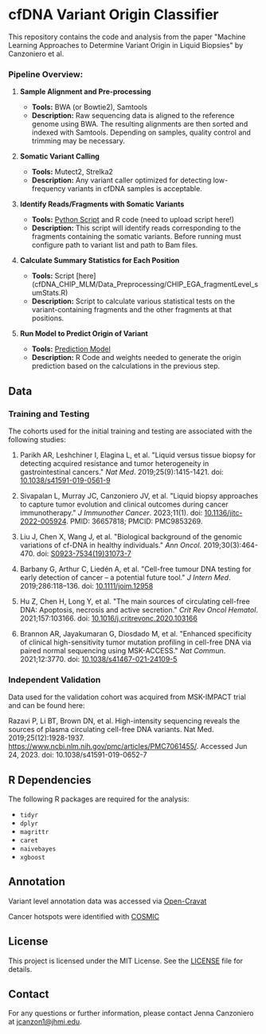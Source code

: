 # cfDNA Variant Origin Classifier

This repository contains the code and analysis from the paper "Machine Learning Approaches to Determine Variant Origin in Liquid Biopsies" by Canzoniero et al.

### Pipeline Overview:
1. **Sample Alignment and Pre-processing**
   - **Tools:** BWA (or Bowtie2), Samtools
   - **Description:** Raw sequencing data is aligned to the reference genome using BWA. The resulting alignments are then sorted and indexed with Samtools. Depending on samples, quality control and trimming may be necessary. 

2. **Somatic Variant Calling**
   - **Tools:** Mutect2, Strelka2
   - **Description:** Any variant caller optimized for detecting low-frequency variants in cfDNA samples is acceptable. 
3. **Identify Reads/Fragments with Somatic Variants**
   - **Tools:** [Python Script](cfDNA_CHIP_MLM/Data_Preprocessing/Validation_Extract_Fragments.py) and R code (need to upload script here!)
   - **Description:** This script will identify reads corresponding to the fragments containing the somatic variants. Before running must configure path to variant list and path to Bam files. 

4. **Calculate Summary Statistics for Each Position**
   - **Tools:** Script [here] (cfDNA_CHIP_MLM/Data_Preprocessing/CHIP_EGA_fragmentLevel_sumStats.R) 
   - **Description:** Script to calculate various statistical tests on the variant-containing fragments and the other fragments at that positions.  

5. **Run Model to Predict Origin of Variant**
   - **Tools:** [Prediction Model](cfDNA_CHIP_MLM/Model/)
   - **Description:** R Code and weights needed to generate the origin prediction based on the calculations in the previous step. 

## Data

### Training and Testing 
The cohorts used for the initial training and testing are associated with the following studies:

1. Parikh AR, Leshchiner I, Elagina L, et al. "Liquid versus tissue biopsy for detecting acquired resistance and tumor heterogeneity in gastrointestinal cancers." *Nat Med*. 2019;25(9):1415-1421. doi: [10.1038/s41591-019-0561-9](https://doi.org/10.1038/s41591-019-0561-9)
   
2. Sivapalan L, Murray JC, Canzoniero JV, et al. "Liquid biopsy approaches to capture tumor evolution and clinical outcomes during cancer immunotherapy." *J Immunother Cancer*. 2023;11(1). doi: [10.1136/jitc-2022-005924](https://doi.org/10.1136/jitc-2022-005924). PMID: 36657818; PMCID: PMC9853269.
   
3. Liu J, Chen X, Wang J, et al. "Biological background of the genomic variations of cf-DNA in healthy individuals." *Ann Oncol*. 2019;30(3):464-470. doi: [S0923-7534(19)31073-7](https://doi.org/10.1093/annonc/mdz041)
   
4. Barbany G, Arthur C, Liedén A, et al. "Cell-free tumour DNA testing for early detection of cancer – a potential future tool." *J Intern Med*. 2019;286:118–136. doi: [10.1111/joim.12958](https://doi.org/10.1111/joim.12958)
   
5. Hu Z, Chen H, Long Y, et al. "The main sources of circulating cell-free DNA: Apoptosis, necrosis and active secretion." *Crit Rev Oncol Hematol*. 2021;157:103166. doi: [10.1016/j.critrevonc.2020.103166](https://doi.org/10.1016/j.critrevonc.2020.103166)
   
6. Brannon AR, Jayakumaran G, Diosdado M, et al. "Enhanced specificity of clinical high-sensitivity tumor mutation profiling in cell-free DNA via paired normal sequencing using MSK-ACCESS." *Nat Commun*. 2021;12:3770. doi: [10.1038/s41467-021-24109-5](https://doi.org/10.1038/s41467-021-24109-5)

### Independent Validation 
Data used for the validation cohort was acquired from MSK-IMPACT trial and can be found here: 

Razavi P, Li BT, Brown DN, et al. High-intensity sequencing reveals the sources of plasma circulating cell-free DNA variants. Nat Med. 2019;25(12):1928-1937. https://www.ncbi.nlm.nih.gov/pmc/articles/PMC7061455/. Accessed Jun 24, 2023. doi: 10.1038/s41591-019-0652-7


## R Dependencies
The following R packages are required for the analysis:

- `tidyr`
- `dplyr`
- `magrittr`
- `caret`
- `naivebayes`
- `xgboost`


## Annotation 

Variant level annotation data was accessed via [Open-Cravat](https://github.com/KarchinLab/open-cravat)

Cancer hotspots were identified with [COSMIC](https://cancer.sanger.ac.uk/cosmic)


## License
This project is licensed under the MIT License. See the [LICENSE](LICENSE) file for details.

## Contact
For any questions or further information, please contact Jenna Canzoniero at [jcanzon1@jhmi.edu](mailto:jcanzon1@jhmi.edu).
